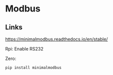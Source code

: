 # Modbus

## Links

https://minimalmodbus.readthedocs.io/en/stable/

Rpi: Enable RS232

Zero:
```
pip install minimalmodbus
```
